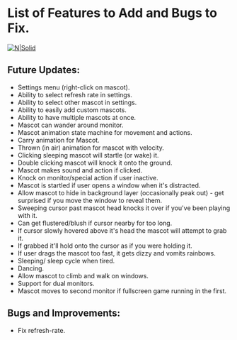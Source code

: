 # List of Features to Add and Bugs to Fix.
[![N|Solid](https://i.imgur.com/58wQQGT.png)](https://twitter.com/Buldron)

## Future Updates:
* Settings menu (right-click on mascot).
* Ability to select refresh rate in settings.
* Ability to select other mascot in settings.
* Ability to easily add custom mascots.
* Ability to have multiple mascots at once.
* Mascot can wander around monitor.
* Mascot animation state machine for movement and actions.
* Carry animation for Mascot.
* Thrown (in air) animation for mascot with velocity.
* Clicking sleeping mascot will startle (or wake) it.
* Double clicking mascot will knock it onto the ground.
* Mascot makes sound and action if clicked.
* Knock on monitor/special action if user inactive.
* Mascot is startled if user opens a window when it's distracted.
* Allow mascot to hide in background layer (occasionally peak out) - get surprised if you move the window to reveal them.
* Sweeping cursor past mascot head knocks it over if you've been playing with it.
* Can get flustered/blush if cursor nearby for too long.
* If cursor slowly hovered above it's head the mascot will attempt to grab it.
* If grabbed it'll hold onto the cursor as if you were holding it.
* If user drags the mascot too fast, it gets dizzy and vomits rainbows.
* Sleeping/ sleep cycle when tired.
* Dancing.
* Allow mascot to climb and walk on windows.
* Support for dual monitors.
* Mascot moves to second monitor if fullscreen game running in the first.

## Bugs and Improvements:
* Fix refresh-rate.